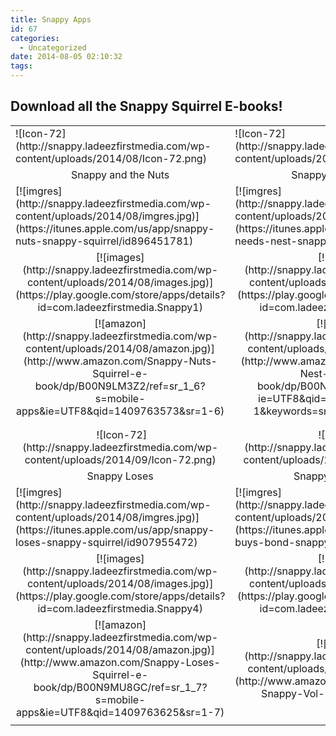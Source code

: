 ```yaml
---
title: Snappy Apps
id: 67
categories:
  - Uncategorized
date: 2014-08-05 02:10:32
tags:
---
```


## Download all the Snappy Squirrel E-books!

<table>
<tbody>
<tr>
<td>![Icon-72](http://snappy.ladeezfirstmedia.com/wp-content/uploads/2014/08/Icon-72.png)</td>
<td>![Icon-72](http://snappy.ladeezfirstmedia.com/wp-content/uploads/2014/08/Icon-721.png)</td>
<td>![Icon-72](http://snappy.ladeezfirstmedia.com/wp-content/uploads/2014/08/Icon-722.png)</td>
</tr>
<tr>
<td style="text-align: center;">Snappy and the Nuts</td>
<td style="text-align: center;">Snappy Needs a Nest</td>
<td style="text-align: center;">Snappy Plays the Stock Market</td>
</tr>
<tr>
<td>[![imgres](http://snappy.ladeezfirstmedia.com/wp-content/uploads/2014/08/imgres.jpg)](https://itunes.apple.com/us/app/snappy-nuts-snappy-squirrel/id896451781)</td>
<td>[![imgres](http://snappy.ladeezfirstmedia.com/wp-content/uploads/2014/08/imgres.jpg)](https://itunes.apple.com/us/app/snappy-needs-nest-snappy-squirrel/id898452550)</td>
<td>[![imgres](http://snappy.ladeezfirstmedia.com/wp-content/uploads/2014/08/imgres.jpg)](https://itunes.apple.com/us/app/snappy-plays-stock-market/id903011419)</td>
</tr>
<tr>
<td style="text-align: center;">[![images](http://snappy.ladeezfirstmedia.com/wp-content/uploads/2014/08/images.jpg)](https://play.google.com/store/apps/details?id=com.ladeezfirstmedia.Snappy1)</td>
<td style="text-align: center;">[![images](http://snappy.ladeezfirstmedia.com/wp-content/uploads/2014/08/images.jpg)](https://play.google.com/store/apps/details?id=com.ladeezfirstmedia.Snappy2)</td>
<td style="text-align: center;">[![images](http://snappy.ladeezfirstmedia.com/wp-content/uploads/2014/08/images.jpg)](https://play.google.com/store/apps/details?id=com.ladeezfirstmedia.Snappy3)</td>
</tr>
<tr>
<td style="text-align: center;">[![amazon](http://snappy.ladeezfirstmedia.com/wp-content/uploads/2014/08/amazon.jpg)](http://www.amazon.com/Snappy-Nuts-Squirrel-e-book/dp/B00N9LM3Z2/ref=sr_1_6?s=mobile-apps&amp;ie=UTF8&amp;qid=1409763573&amp;sr=1-6)</td>
<td style="text-align: center;">[![amazon](http://snappy.ladeezfirstmedia.com/wp-content/uploads/2014/08/amazon.jpg)](http://www.amazon.com/Snappy-Needs-Nest-Squirrel-e-book/dp/B00N9LUJHG/ref=sr_1_1?ie=UTF8&amp;qid=1409763433&amp;sr=8-1&amp;keywords=snappy+needs+a+nest)</td>
<td style="text-align: center;">[![amazon](http://snappy.ladeezfirstmedia.com/wp-content/uploads/2014/08/amazon.jpg)](http://www.amazon.com/Snappy-Plays-Stock-Market-Squirrel/dp/B00N9M3NSC/ref=sr_1_9?s=mobile-apps&amp;ie=UTF8&amp;qid=1409763606&amp;sr=1-9)</td>
</tr>
<tr>
<td style="text-align: center;"></td>
<td style="text-align: center;"></td>
<td style="text-align: center;"></td>
</tr>
<tr>
<td style="text-align: center;"></td>
<td style="text-align: center;"></td>
<td style="text-align: center;"></td>
</tr>
<tr>
<td style="text-align: center;"> ![Icon-72](http://snappy.ladeezfirstmedia.com/wp-content/uploads/2014/09/Icon-72.png)</td>
<td style="text-align: center;"> ![Icon-72](http://snappy.ladeezfirstmedia.com/wp-content/uploads/2014/09/Icon-721.png)</td>
<td style="text-align: center;">**More books coming soon!**</td>
</tr>
<tr>
<td style="text-align: center;">Snappy Loses</td>
<td style="text-align: center;">Snappy Buys a Bond</td>
<td style="text-align: center;"></td>
</tr>
<tr>
<td>[![imgres](http://snappy.ladeezfirstmedia.com/wp-content/uploads/2014/08/imgres.jpg)](https://itunes.apple.com/us/app/snappy-loses-snappy-squirrel/id907955472)</td>
<td>[![imgres](http://snappy.ladeezfirstmedia.com/wp-content/uploads/2014/08/imgres.jpg)](https://itunes.apple.com/us/app/snappy-buys-bond-snappy-squirrel/id912886199)</td>
<td></td>
</tr>
<tr>
<td style="text-align: center;">[![images](http://snappy.ladeezfirstmedia.com/wp-content/uploads/2014/08/images.jpg)](https://play.google.com/store/apps/details?id=com.ladeezfirstmedia.Snappy4)</td>
<td style="text-align: center;">[![images](http://snappy.ladeezfirstmedia.com/wp-content/uploads/2014/08/images.jpg)](https://play.google.com/store/apps/details?id=com.ladeezfirstmedia.Snappy5)</td>
<td style="text-align: center;"></td>
</tr>
<tr>
<td style="text-align: center;">[![amazon](http://snappy.ladeezfirstmedia.com/wp-content/uploads/2014/08/amazon.jpg)](http://www.amazon.com/Snappy-Loses-Squirrel-e-book/dp/B00N9MU8GC/ref=sr_1_7?s=mobile-apps&amp;ie=UTF8&amp;qid=1409763625&amp;sr=1-7)</td>
<td style="text-align: center;">[![amazon](http://snappy.ladeezfirstmedia.com/wp-content/uploads/2014/08/amazon.jpg)](http://www.amazon.com/LadeezFirstMedia-Snappy-Vol-5/dp/B00NAOOKJU)</td>
<td style="text-align: center;"></td>
</tr>
<tr>
<td style="text-align: center;"></td>
<td style="text-align: center;"></td>
<td style="text-align: center;"></td>
</tr>
</tbody>
</table>